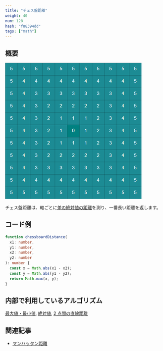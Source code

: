 ```yaml
---
title: "チェス盤距離"
weight: 40
num: 128
hash: "f88394dd"
tags: ["math"]
---
```


## 概要

![](./static/images/f88394dd/0.png)

チェス盤距離は、軸ごとに[差の絶対値の距離](/b98d6da4)を測り、一番長い距離を返します。

## コード例

```typescript
function chessboardDistance(
  x1: number,
  y1: number,
  x2: number,
  y2: number
): number {
  const x = Math.abs(x1 - x2);
  const y = Math.abs(y1 - y2);
  return Math.max(x, y);
}
```

## 内部で利用しているアルゴリズム

[最大値・最小値](/82214a1b), [絶対値](/d8886583), [2 点間の直線距離](/b98d6da4)

## 関連記事

- [マンハッタン距離](/3385ebb2)

